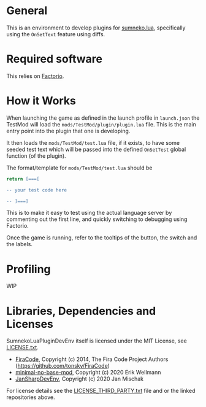 
# General

This is an environment to develop plugins for [sumneko.lua](https://github.com/sumneko/lua-language-server), specifically using the `OnSetText` feature using diffs.

# Required software

This relies on [Factorio](https://factorio.com).

# How it Works

When launching the game as defined in the launch profile in `launch.json` the TestMod will load the `mods/TestMod/plugin/plugin.lua` file. This is the main entry point into the plugin that one is developing.

It then loads the `mods/TestMod/test.lua` file, if it exists, to have some seeded test text which will be passed into the defined `OnSetTest` global function (of the plugin).

The format/template for `mods/TestMod/test.lua` should be
```lua
return [===[

-- your test code here

-- ]===]
```
This is to make it easy to test using the actual language server by commenting out the first line, and quickly switching to debugging using Factorio.

Once the game is running, refer to the tooltips of the button, the switch and the labels.

# Profiling

WIP

# Libraries, Dependencies and Licenses

SumnekoLuaPluginDevEnv itself is licensed under the MIT License, see [LICENSE.txt](LICENSE.txt).

<!-- cSpell:ignore Mischak, Wellmann -->

- [FiraCode](https://github.com/tonsky/FiraCode), Copyright (c) 2014, The Fira Code Project Authors (https://github.com/tonsky/FiraCode)
- [minimal-no-base-mod](https://github.com/Bilka2/minimal-no-base-mod), Copyright (c) 2020 Erik Wellmann
- [JanSharpDevEnv](https://github.com/JanSharp/JanSharpDevEnv), Copyright (c) 2020 Jan Mischak

For license details see the [LICENSE_THIRD_PARTY.txt](LICENSE_THIRD_PARTY.txt) file and or the linked repositories above.
